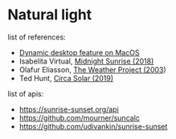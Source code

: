 # Natural light

list of references:
- [Dynamic desktop feature on MacOS](https://www.youtube.com/watch?v=h_hGN68Q7KU)
- Isabelita Virtual, [Midnight Sunrise (2018)](https://vimeo.com/318775776)
- Olafur Eliasson, [The Weather Project (2003](https://olafureliasson.net/archive/artwork/WEK101003/the-weather-project))
- Ted Hunt, [Circa Solar (2019)](https://www.kickstarter.com/projects/1289884842/circasolar)

list of apis:
- https://sunrise-sunset.org/api
- https://github.com/mourner/suncalc
- https://github.com/udivankin/sunrise-sunset